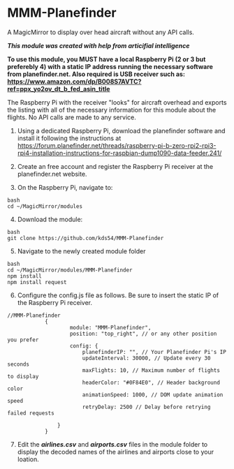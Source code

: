 # MMM-Planefinder

A MagicMirror to display over head aircraft without any API calls.

***This module was created with help from articifial intelligence***

**To use this module, you  MUST  have a local Raspberry Pi (2 or 3 but preferebly 4) with a static IP address running the necessary software from planefinder.net.   Also required is USB receiver such as: https://www.amazon.com/dp/B008S7AVTC?ref=ppx_yo2ov_dt_b_fed_asin_title**

The Raspberry Pi with the receiver "looks" for aircraft overhead and exports the listing with all of the necessary information for this module about the flights.  No  API calls are made to any service.

1. Using a dedicated Raspberry Pi, download the planefinder software and install it following the instructions at https://forum.planefinder.net/threads/raspberry-pi-b-zero-rpi2-rpi3-rpi4-installation-instructions-for-raspbian-dump1090-data-feeder.241/

2. Create an free account and register the Raspberry Pi receiver at the planefinder.net website.

3. On the Raspberry Pi, navigate to:

```
bash
cd ~/MagicMirror/modules
```
    
4. Download the module:
   
```
bash
git clone https://github.com/kds54/MMM-Planefinder
```

5.  Navigate to the newly created module folder

```
bash
cd ~/MagicMirror/modules/MMM-Planefinder
npm install
npm install request
```

6. Configure the config.js file as follows.  Be sure to insert the static IP of the Raspberry Pi receiver.

```
//MMM-Planefinder
			{
    				module: "MMM-Planefinder",
    				position: "top_right", // or any other position you prefer
    				config: {
        				planefinderIP: "", // Your Planefinder Pi's IP
        				updateInterval: 30000, // Update every 30 seconds
        				maxFlights: 10, // Maximum number of flights to display
                        headerColor: "#0F84E0", // Header background color
        				animationSpeed: 1000, // DOM update animation speed
        				retryDelay: 2500 // Delay before retrying failed requests

				}
			}
```
7. Edit the ***airlines.csv*** and ***airports.csv*** files in the module folder to display the decoded names of the airlines and airports close to your loation.
